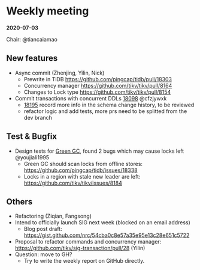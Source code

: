 # Weekly meeting

**2020-07-03**

Chair: @tiancaiamao

## New features

* Async commit (Zhenjing, Yilin, Nick)
  - Prewrite in TiDB https://github.com/pingcap/tidb/pull/18303
  - Concurrency manager https://github.com/tikv/tikv/pull/8164
  - Changes to Lock type https://github.com/tikv/tikv/pull/8154
* Commit transactions with concurrent DDLs [18098](https://github.com/pingcap/tidb/pull/18098) @cfzjywxk
  - [18195](https://github.com/pingcap/tidb/pull/18195) record more info in the schema change history, to be reviewed
  - refactor logic and add tests, more prs need to be splitted from the dev branch

## Test & Bugfix

* Design tests for [Green GC](https://docs.google.com/document/d/117FuuknlDqzz8m0JQtNTyo24C7kTfhcKwCV436OKTnA/edit#heading=h.394naz700s6j), found 2 bugs which may cause locks left @youjiali1995
  - Green GC should scan locks from offline stores: https://github.com/pingcap/tidb/issues/18338
  - Locks in a region with stale new leader are left: https://github.com/tikv/tikv/issues/8184

## Others

* Refactoring (Ziqian, Fangsong)
* Intend to officially launch SIG next week (blocked on an email address)
  - Blog post draft: https://gist.github.com/nrc/54cba0c8e57a35e95e13c28e651c5722 
* Proposal to refactor commands and concurrency manager: https://github.com/tikv/sig-transaction/pull/28 (Yilin)
* Question: move to GH?
  - Try to write the weekly report on GitHub directly.
